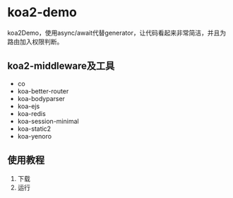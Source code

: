 # koa2-demo
koa2Demo，使用async/await代替generator，让代码看起来非常简洁，并且为路由加入权限判断。


## koa2-middleware及工具

* co
* koa-better-router
* koa-bodyparser
* koa-ejs
* koa-redis
* koa-session-minimal
* koa-static2
* koa-yenoro

## 使用教程

1. 下载
2. 运行
